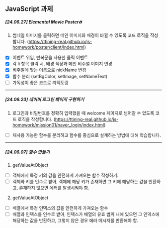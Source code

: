 ## JavaScript 과제

##### [24.06.27] Elemental Movie Poster🔥
1. 썸네일 이미지를 클릭하면 메인 이미지와 배경이 바뀔 수 있도록 코드 로직을 작성합니다.
(https://ttining-real.github.io/js-homework/poster/client/index.html)
- [X]  이벤트 위임, 반복문을 사용한 클릭 이벤트
- [X]  각 li 항목 클릭 시, 배경 색상과 메인 비주얼 이미지 변경
- [X]  비주얼에 맞는 이름으로 nickName 변경
- [X]  함수 분리 (setBgColor, setImage, setNameText)
- [ ]  가독성이 좋은 코드로 리팩토링
---
##### [24.06.23] 네이버 로그인 페이지 구현하기
1. 로그인과 비밀번호를 정확히 입력했을 때 welcome 페이지로 넘어갈 수 있도록 코드 로직을 작성합니다.
(https://ttining-real.github.io/js-homework/mission01/naver_login/index.html)
- [ ]  재사용 가능한 함수를 분리하고 함수를 중심으로 설계하는 방법에 대해 학습합니다.
---
##### [24.06.07] 함수 만들기
1. getValueAtObject
- [ ]  객체에서 특정 키의 값을 안전하게 가져오는 함수 작성하기.
- [ ]  객체와 키를 인수로 받아, 객체에 해당 키가 존재하면 그 키에 해당하는 값을 반환하고, 존재하지 않으면 에러를 발생시켜야 함.
2. getValueAtObject
- [ ]  배열에서 특정 인덱스의 값을 안전하게 가져오는 함수
- [ ]  배열과 인덱스를 인수로 받아, 인덱스가 배열의 유효 범위 내에 있으면 그 인덱스에 해당하는 값을 반환하고, 그렇지 않은 경우 에러 메시지를 반환해야 함.